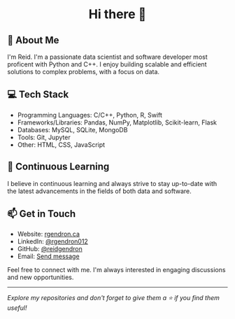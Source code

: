 <h1 align="center">Hi there 👋</h1>

## 📝 About Me

I'm Reid. I'm a passionate data scientist and software developer most proficent with Python and C++. I enjoy building scalable and efficient solutions to complex problems, with a focus on data.

## 💻 Tech Stack

- Programming Languages: C/C++, Python, R, Swift
- Frameworks/Libraries: Pandas, NumPy, Matplotlib, Scikit-learn, Flask
- Databases: MySQL, SQLite, MongoDB
- Tools: Git, Jupyter
- Other: HTML, CSS, JavaScript


## 🌱 Continuous Learning

I believe in continuous learning and always strive to stay up-to-date with the latest advancements in the fields of both data and software.

## 📫 Get in Touch

- Website: <a href="https://rgendron.ca">rgendron.ca</a>
- LinkedIn: <a href="https://www.linkedin.com/in/rgendron012/">@rgendron012</a>
- GitHub: <a href="https://github.com/reidgendron">@reidgendron</a>
- Email: <a href="mailto:reidgendron@outlook.com">Send message</a>

Feel free to connect with me. I'm always interested in engaging discussions and new opportunities.

---

<em>Explore my repositories and don't forget to give them a ⭐️ if you find them useful!</em>
